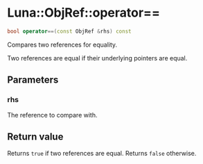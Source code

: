 # Luna::ObjRef::operator==

```c++
bool operator==(const ObjRef &rhs) const
```

Compares two references for equality. 

Two references are equal if their underlying pointers are equal. 

## Parameters
### rhs
The reference to compare with. 

## Return value
Returns `true` if two references are equal. Returns `false` otherwise. 

